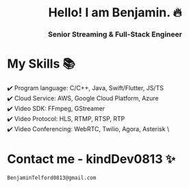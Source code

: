<h1 align="center"> Hello! I am Benjamin. 🔥 </h1> 
<h3 align="center"> Senior Streaming & Full-Stack Engineer </h3>

# My Skills 📚

✔️ Program language: C/C++, Java, Swift/Flutter, JS/TS\
✔️ Cloud Service: AWS, Google Cloud Platform, Azure \
✔️ Video SDK: FFmpeg, GStreamer \
✔️ Video Protocol: HLS, RTMP, RTSP, RTP \
✔️ Video Conferencing: WebRTC, Twilio, Agora, Asterisk \

# Contact me - kindDev0813 ✨

    BenjaminTelford0813@gmail.com

